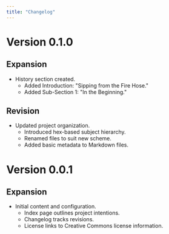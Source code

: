 ```yaml
---
title: "Changelog"
---
```


# Version 0.1.0
## Expansion
* History section created.
  * Added Introduction: "Sipping from the Fire Hose."
  * Added Sub-Section 1: "In the Beginning."
## Revision
* Updated project organization.
  * Introduced hex-based subject hierarchy.
  * Renamed files to suit new scheme.
  * Added basic metadata to Markdown files.

# Version 0.0.1
## Expansion
* Initial content and configuration.
  * Index page outlines project intentions.
  * Changelog tracks revisions.
  * License links to Creative Commons license information.
